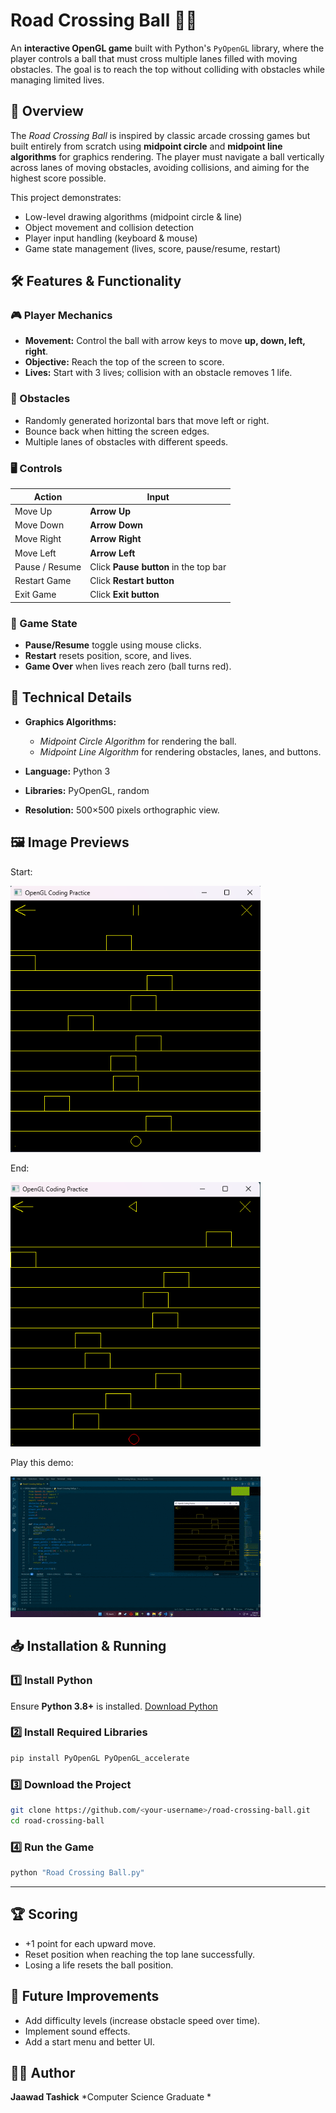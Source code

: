 

# Road Crossing Ball 🏐🚧

An **interactive OpenGL game** built with Python's `PyOpenGL` library, where the player controls a ball that must cross multiple lanes filled with moving obstacles. The goal is to reach the top without colliding with obstacles while managing limited lives.



## 📌 Overview

The *Road Crossing Ball* is inspired by classic arcade crossing games but built entirely from scratch using **midpoint circle** and **midpoint line algorithms** for graphics rendering. The player must navigate a ball vertically across lanes of moving obstacles, avoiding collisions, and aiming for the highest score possible.

This project demonstrates:

* Low-level drawing algorithms (midpoint circle & line)
* Object movement and collision detection
* Player input handling (keyboard & mouse)
* Game state management (lives, score, pause/resume, restart)



## 🛠 Features & Functionality

### 🎮 Player Mechanics

* **Movement:** Control the ball with arrow keys to move **up, down, left, right**.
* **Objective:** Reach the top of the screen to score.
* **Lives:** Start with 3 lives; collision with an obstacle removes 1 life.

### 🚧 Obstacles

* Randomly generated horizontal bars that move left or right.
* Bounce back when hitting the screen edges.
* Multiple lanes of obstacles with different speeds.

### 🖥 Controls

| Action         | Input                                 |
| -------------- | ------------------------------------- |
| Move Up        | **Arrow Up**                          |
| Move Down      | **Arrow Down**                        |
| Move Right     | **Arrow Right**                       |
| Move Left      | **Arrow Left**                        |
| Pause / Resume | Click **Pause button** in the top bar |
| Restart Game   | Click **Restart button**              |
| Exit Game      | Click **Exit button**                 |

### 🔄 Game State

* **Pause/Resume** toggle using mouse clicks.
* **Restart** resets position, score, and lives.
* **Game Over** when lives reach zero (ball turns red).



## 📐 Technical Details

* **Graphics Algorithms:**

  * *Midpoint Circle Algorithm* for rendering the ball.
  * *Midpoint Line Algorithm* for rendering obstacles, lanes, and buttons.
* **Language:** Python 3
* **Libraries:** PyOpenGL, random
* **Resolution:** 500×500 pixels orthographic view.



## 🖼 Image Previews


Start:

<img src="https://github.com/JAWAD645/Road-Crossing-Ball-Game/blob/9eab839ddbdf8751f5e1e3c8c272eb60f7784188/RCB_Start.png" alt="Game Screenshot" width="400">

End:

<img src="https://github.com/JAWAD645/Road-Crossing-Ball-Game/blob/9eab839ddbdf8751f5e1e3c8c272eb60f7784188/RCB_End.png" alt="Game Screenshot" width="400">

Play this demo:

<img src="https://github.com/JAWAD645/Road-Crossing-Ball-Game/blob/2ab9e20dcc3a471bd53aff6bad0cc19f1bea5f7e/Overview%20of%20the%20project.gif" alt="Game Screenshot" width="400">


## 📥 Installation & Running

### 1️⃣ Install Python

Ensure **Python 3.8+** is installed.
[Download Python](https://www.python.org/downloads/)

### 2️⃣ Install Required Libraries

```bash
pip install PyOpenGL PyOpenGL_accelerate
```

### 3️⃣ Download the Project

```bash
git clone https://github.com/<your-username>/road-crossing-ball.git
cd road-crossing-ball
```

### 4️⃣ Run the Game

```bash
python "Road Crossing Ball.py"
```

---

## 🏆 Scoring

* +1 point for each upward move.
* Reset position when reaching the top lane successfully.
* Losing a life resets the ball position.



## 🔮 Future Improvements

* Add difficulty levels (increase obstacle speed over time).
* Implement sound effects.
* Add a start menu and better UI.



## 👨‍💻 Author

**Jaawad Tashick**
*Computer Science Graduate *


